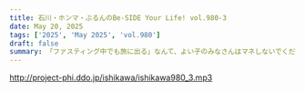 ```yaml
---
title: 石川・ホンマ・ぶるんのBe-SIDE Your Life! vol.980-3
date: May 20, 2025
tags: ['2025', 'May 2025', 'vol.980']
draft: false
summary: 「ファスティング中でも旅に出る」なんて、よい子のみなさんはマネしないでくださいね...それにしても今回は「分岐点」「乗換駅」に多く出くわす旅ガラス、何度も振ったサイコロは、吉と出たか、凶と出たか...？※第980回は、音質が劣悪な中（ひらにご容赦を）、もしお聞き頂けたら大感謝です☆
---
```


http://project-phi.ddo.jp/ishikawa/ishikawa980_3.mp3